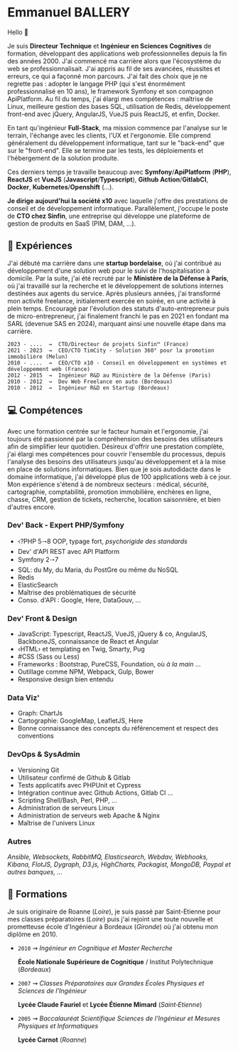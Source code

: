 # Emmanuel BALLERY

Hello 👋

Je suis **Directeur Technique** et **Ingénieur en Sciences Cognitives** de formation, développant des applications web professionnelles depuis la fin des années 2000.
J'ai commencé ma carrière alors que l'écosystème du web se professionnalisait.
J'ai appris au fil de ses avancées, réussites et erreurs, ce qui a façonné mon parcours.
J'ai fait des choix que je ne regrette pas : adopter le langage PHP (qui s'est énormément professionnalisé en 10 ans), le framework Symfony et son compagnon ApiPlatform.
Au fil du temps, j'ai élargi mes compétences : maîtrise de Linux, meilleure gestion des bases SQL, utilisation de Redis, développement front-end avec jQuery, AngularJS, VueJS puis ReactJS, et enfin, Docker.

En tant qu'ingénieur **Full-Stack**, ma mission commence par l'analyse sur le terrain, l'échange avec les clients, l'UX et l'ergonomie.
Elle comprend généralement du développement informatique, tant sur le "back-end" que sur le "front-end".
Elle se termine par les tests, les déploiements et l'hébergement de la solution produite.

Ces derniers temps je travaille beaucoup avec **Symfony**/**ApiPlatform** (**PHP**), **ReactJS** et **VueJS** (**Javascript**/**Typescript**), **Github Action**/**GitlabCI**, **Docker**, **Kubernetes**/**Openshift** (…).

**Je dirige aujourd'hui la société x10** avec laquelle j'offre des prestations de conseil et de développement informatique. Parallèlement, j'occupe le poste de **CTO chez Sinfin**, une entreprise qui développe une plateforme de gestion de produits en SaaS (PIM, DAM, …).

## :rocket: Expériences

J'ai débuté ma carrière dans une **startup bordelaise**, où j'ai contribué au développement d'une solution web pour le suivi de l'hospitalisation à domicile.
Par la suite, j'ai été recruté par le **Ministère de la Défense à Paris**, où j'ai travaillé sur la recherche et le développement de solutions internes destinées aux agents du service.
Après plusieurs années, j'ai transformé mon activité freelance, initialement exercée en soirée, en une activité à plein temps.
Encouragé par l'évolution des statuts d'auto-entrepreneur puis de micro-entrepreneur, j'ai finalement franchi le pas en 2021 en fondant ma SARL (devenue SAS en 2024), marquant ainsi une nouvelle étape dans ma carrière.

```text
2023 - ....  ⇝  CTO/Directeur de projets Sinfin™ (France)
2021 - 2023  ⇝  CEO/CTO TimCity - Solution 360° pour la promotion immobilière (Melun)
2010 - ....  ⇝  CEO/CTO x10 - Conseil en développement en systèmes et développement web (France)
2012 - 2015  ⇝  Ingénieur R&D au Ministère de la Défense (Paris)
2010 - 2012  ⇝  Dev Web Freelance en auto (Bordeaux)
2010 - 2012  ⇝  Ingénieur R&D en Startup (Bordeaux)
```

## :computer: Compétences

Avec une formation centrée sur le facteur humain et l'ergonomie, j'ai toujours été passionné par la compréhension des besoins des utilisateurs afin de simplifier leur quotidien.
Désireux d'offrir une prestation complète, j'ai élargi mes compétences pour couvrir l'ensemble du processus, depuis l'analyse des besoins des utilisateurs jusqu'au développement et à la mise en place de solutions informatiques.
Bien que je sois autodidacte dans le domaine informatique, j'ai développé plus de 100 applications web à ce jour.
Mon expérience s'étend à de nombreux secteurs : médical, sécurité, cartographie, comptabilité, promotion immobilière, enchères en ligne, chasse, CRM, gestion de tickets, recherche, location saisonnière, et bien d'autres encore.

### Dev' Back - Expert PHP/Symfony

- ‹?PHP 5🠒8 OOP, typage fort, *psychorigide des standards*
- Dev' d'API REST avec API Platform
- Symfony 2🠒7
- SQL: du My, du Maria, du PostGre ou même du NoSQL
- Redis
- ElasticSearch
- Maîtrise des problématiques de sécurité
- Conso. d'API : Google, Here, DataGouv, …

### Dev' Front & Design

- JavaScript: Typescript, ReactJS, VueJS, jQuery & co, AngularJS, BackboneJS, connaissance de React et Angular
- ‹HTML› et templating en Twig, Smarty, Pug
- #CSS (Sass ou Less)
- Frameworks : Bootstrap, PureCSS, Foundation, où *à la main* …
- Outillage comme NPM, Webpack, Gulp, Bower
- Responsive design bien entendu

### Data Viz'

- Graph: ChartJs
- Cartographie: GoogleMap, LeafletJS, Here
- Bonne connaissance des concepts du référencement et respect des conventions

### DevOps & SysAdmin

- Versioning Git
- Utilisateur confirmé de Github & Gitlab
- Tests applicatifs avec PHPUnit et Cypress
- Intégration continue avec Github Actions, Gitlab CI …
- Scripting Shell/Bash, Perl, PHP, …
- Administration de serveurs Linux
- Administration de serveurs web Apache & Nginx
- Maîtrise de l'univers Linux

### Autres

*Ansible, Websockets, RabbitMQ, Elasticsearch, Webdav, Webhooks, Kibana, FlotJS, Dygraph, D3.js, HighCharts, Packagist, MongoDB, Paypal et autres banques, ...*

## :school: Formations

Je suis originaire de Roanne (*Loire*), je suis passé par Saint-Etienne pour mes classes préparatoires (*Loire*) puis j'ai rejoint une toute nouvelle et prometteuse école d'Ingénieur à Bordeaux (*Gironde*) où j'ai obtenu mon diplôme en 2010.

- `2010`  ⇝  *Ingénieur en Cognitique et Master Recherche*

    **École Nationale Supérieure de Cognitique** / Institut Polytechnique (*Bordeaux*)

- `2007`  ⇝  *Classes Préparatoires aux Grandes Écoles Physiques et Sciences de l'Ingénieur*

    **Lycée Claude Fauriel** et **Lycée Étienne Mimard** (*Saint‐Etienne*)

- `2005`  ⇝  *Baccalauréat Scientifique Sciences de l'Ingénieur et Mesures Physiques et Informatiques*

    **Lycée Carnot** (*Roanne*)
